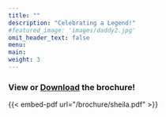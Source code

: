 ```yaml
---
title: ""
description: "Celebrating a Legend!"
#featured_image: 'images/daddy2.jpg'
omit_header_text: false
menu:
main:
weight: 3
---
```

### View or [Download](/brochure/sheila.pdf) the brochure!

{{< embed-pdf url="/brochure/sheila.pdf" >}}
